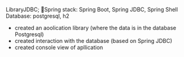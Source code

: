LibraryJDBC;
🍃Spring stack: Spring Boot, Spring JDBC, Spring Shell
Database: postgresql, h2
- created an aoolication library (where the data is in the database Postgresql)
- created interaction with the database (based on Spring JDBC)
- created console view of apllication
